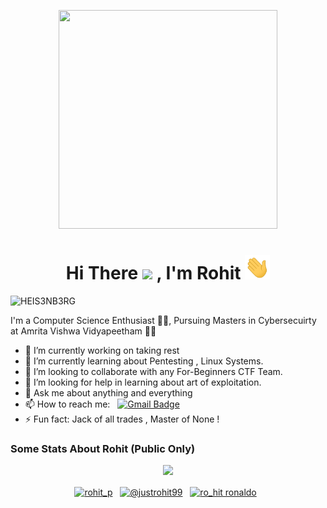 <p align="Center" ><img src="https://camo.githubusercontent.com/3b7c592ede97b6138ffd4b1cc1541c2f3b11fd39/687474703a2f2f33312e6d656469612e74756d626c722e636f6d2f31376665613932306666333665663466356238373764353231366137616164392f74756d626c725f6d6f39786a65387a5a34317163626975666f315f313238302e676966" height="350px" width ="350px"></p>


<h1 align="Center">  Hi There <img src="https://media.giphy.com/media/WUlplcMpOCEmTGBtBW/giphy.gif" width="40px"> , I'm Rohit <img src="https://raw.githubusercontent.com/ABSphreak/ABSphreak/master/gifs/Hi.gif" width="40px" /> </h1>
<p align="left"> <img src="https://komarev.com/ghpvc/?username=HEIS3NB3RG" alt="HEIS3NB3RG" /> </p>

I'm a Computer Science Enthusiast  👨‍💻, Pursuing Masters in Cybersecuirty at Amrita Vishwa Vidyapeetham 👨‍🎓

- 🔭 I’m currently working on taking rest  
- 🌱 I’m currently learning about Pentesting , Linux Systems.
- 👯 I’m looking to collaborate with any For-Beginners CTF Team.
- 🤔 I’m looking for help in learning about art of exploitation.
- 💬 Ask me about anything and everything 
- 📫 How to reach me: &nbsp;&nbsp;[![Gmail Badge](https://img.shields.io/badge/-Gmail-c14438?style=flat-square&logo=Gmail&logoColor=white&link=mailto:roguedante@protonmail.com)](mailto:roguedante@protonmail.com)
- ⚡ Fun fact: Jack of all trades , Master of None ! 


### Some Stats About Rohit (Public Only)
<p align="center" >
<img height="180em" src="https://github-readme-stats.vercel.app/api?username=HEIS3NB3RG&theme=buefy&show_icons=true" />

<p align="center">
<a href="https://www.linkedin.com/in/rohit-p-a469931b3/" target="_blank"><img align="center" src="https://cdn.jsdelivr.net/npm/simple-icons@3.1.0/icons/linkedin.svg" alt="rohit_p" height="25" width="25" /></a>&nbsp;&nbsp;
<a href="https://twitter.com/justrohit99" target="_blank"><img align="center" src="https://cdn.jsdelivr.net/npm/simple-icons@3.0.1/icons/twitter.svg" alt="@justrohit99" height="25" width="25" /></a>&nbsp;&nbsp;
<a href="https://instagram.com/ro_hit.ronaldo" target="_blank"><img align="center" src="https://cdn.jsdelivr.net/npm/simple-icons@3.0.1/icons/instagram.svg" alt="ro_hit ronaldo" height="25" width="25" /></a>&nbsp;&nbsp;
</p>

